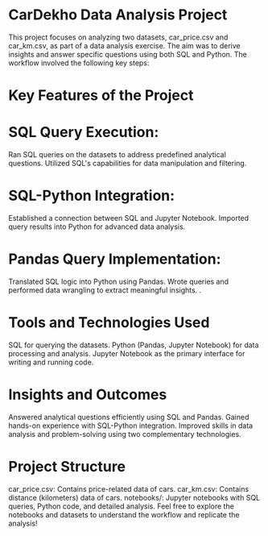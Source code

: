 # CarDekho Data Analysis Project
This project focuses on analyzing two datasets, car_price.csv and car_km.csv, as part of a data analysis exercise. 
The aim was to derive insights and answer specific questions using both SQL and Python. The workflow involved the following key steps:

# Key Features of the Project
# SQL Query Execution:

Ran SQL queries on the datasets to address predefined analytical questions.
Utilized SQL's capabilities for data manipulation and filtering.

# SQL-Python Integration:

Established a connection between SQL and Jupyter Notebook.
Imported query results into Python for advanced data analysis.

# Pandas Query Implementation:

Translated SQL logic into Python using Pandas.
Wrote queries and performed data wrangling to extract meaningful insights.
.

# Tools and Technologies Used
SQL for querying the datasets.
Python (Pandas, Jupyter Notebook) for data processing and analysis.
Jupyter Notebook as the primary interface for writing and running code.

# Insights and Outcomes
Answered analytical questions efficiently using SQL and Pandas.
Gained hands-on experience with SQL-Python integration.
Improved skills in data analysis and problem-solving using two complementary technologies.

# Project Structure
car_price.csv: Contains price-related data of cars.
car_km.csv: Contains distance (kilometers) data of cars.
notebooks/: Jupyter notebooks with SQL queries, Python code, and detailed analysis.
Feel free to explore the notebooks and datasets to understand the workflow and replicate the analysis!

